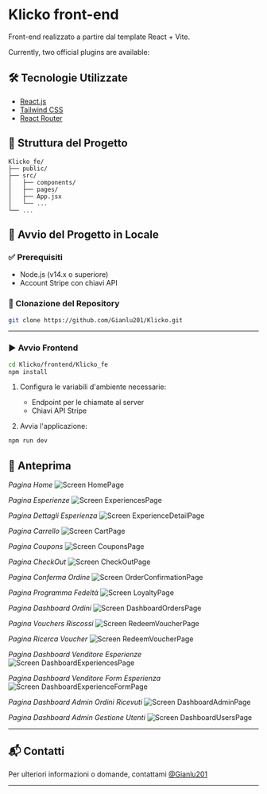 # Klicko front-end

Front-end realizzato a partire dal template React + Vite.

Currently, two official plugins are available:

## 🛠️ Tecnologie Utilizzate

- [React.js](https://reactjs.org/)
- [Tailwind CSS](https://tailwindcss.com/)
- [React Router](https://reactrouter.com/)

## 📂 Struttura del Progetto

```
Klicko_fe/
├── public/
├── src/
│   ├── components/
│   ├── pages/
│   ├── App.jsx
│   └── ...
└── ...
```

## 🚀 Avvio del Progetto in Locale

### ✅ Prerequisiti

- Node.js (v14.x o superiore)
- Account Stripe con chiavi API

### 🔄 Clonazione del Repository

```bash
git clone https://github.com/Gianlu201/Klicko.git
```

---

### ▶️ Avvio Frontend

```bash
cd Klicko/frontend/Klicko_fe
npm install
```

1. Configura le variabili d'ambiente necessarie:

   - Endpoint per le chiamate al server
   - Chiavi API Stripe

2. Avvia l'applicazione:

```bash
npm run dev
```

## 📸 Anteprima

_Pagina Home_
![Screen HomePage](../../screen/screenHomePage.jpg)

_Pagina Esperienze_
![Screen ExperiencesPage](../../screen/screenExperiencesPage.jpg)

_Pagina Dettagli Esperienza_
![Screen ExperienceDetailPage](../../screen/screenExperienceDetail.jpg)

_Pagina Carrello_
![Screen CartPage](../../screen/screenCartPage.jpg)

_Pagina Coupons_
![Screen CouponsPage](../../screen/screenCouponPage.jpg)

_Pagina CheckOut_
![Screen CheckOutPage](../../screen/screenCheckOutPage.jpg)

_Pagina Conferma Ordine_
![Screen OrderConfirmationPage](../../screen/screenOrderConfirmation.jpg)

_Pagina Programma Fedeltà_
![Screen LoyaltyPage](../../screen/screenLoyaltyPage.jpg)

_Pagina Dashboard Ordini_
![Screen DashboardOrdersPage](../../screen/screenDashboardOrders.jpg)

_Pagina Vouchers Riscossi_
![Screen RedeemVoucherPage](../../screen/screenRedeemedVouchers.jpg)

_Pagina Ricerca Voucher_
![Screen RedeemVoucherPage](../../screen/screenRedeemVoucher.jpg)

_Pagina Dashboard Venditore Esperienze_
![Screen DashboardExperiencesPage](../../screen/screenDashboardExperiences.jpg)

_Pagina Dashboard Venditore Form Esperienza_
![Screen DashboardExperienceFormPage](../../screen/screenDashboardExperienceForm.jpg)

_Pagina Dashboard Admin Ordini Ricevuti_
![Screen DashboardAdminPage](../../screen/screenDashboardAdmin.jpg)

_Pagina Dashboard Admin Gestione Utenti_
![Screen DashboardUsersPage](../../screen/screenDashboardUsers.jpg)

---

## 📬 Contatti

Per ulteriori informazioni o domande, contattami [@Gianlu201](https://github.com/Gianlu201)

---

